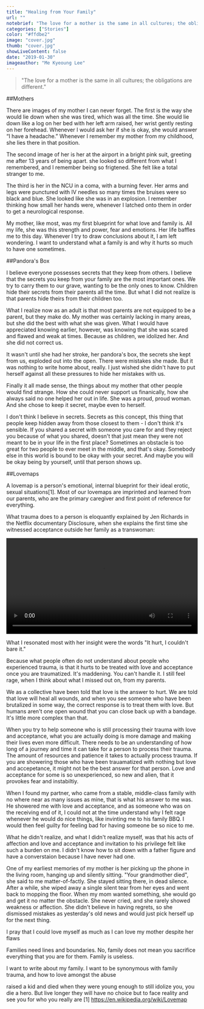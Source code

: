 ```yaml
---
title: "Healing from Your Family"
url: ""
notebrief: "The love for a mother is the same in all cultures; the obligations are different."
categories: ["Stories"]
color: "#ffdbe2"
image: "cover.jpg"
thumb: "cover.jpg"
showLiveContent: false
date: "2019-01-30"
imageauthor: "Me Kyeoung Lee"
---
```


> "The love for a mother is the same in all cultures; the obligations are different."

##Mothers

There are images of my mother I can never forget. The first is the way she would lie down when she was tired, which was all the time. She would lie down like a log on her bed with her left arm raised, her wrist gently resting on her forehead. Whenever I would ask her if she is okay, she would answer “I have a headache.” Whenever I remember my mother from my childhood, she lies there in that position.

The second image of her is her at the airport in a bright pink suit, greeting me after 13 years of being apart. she looked so different from what I remembered, and I remember being so frigtened. She felt like a total stranger to me.

The third is her in the NCU in a coma, with a burning fever. Her arms and legs were punctured with IV needles so many times the bruises were so black and blue. She looked like she was in an explosion. I remember thinking how small her hands were, whenever I latched onto them in order to get a neurological response.

My mother, like most, was my first blueprint for what love and family is. All my life, she was this strength and power, fear and emotions. Her life baffles me to this day. Whenever I try to draw conclusions about it, I am left wondering. I want to understand what a family is and why it hurts so much to have one sometimes. 

##Pandora's Box

I believe everyone possesses secrets that they keep from others. I believe that the secrets you keep from your family are the most important ones. We try to carry them to our grave, wanting to be the only ones to know. Children hide their secrets from their parents all the time. But what I did not realize is that parents hide theirs from their children too.

What I realize now as an adult is that most parents are not equipped to be a parent, but they make do. My mother was certainly lacking in many areas, but she did the best with what she was given. What I would have appreciated knowing earlier, however, was knowing that she was scared and flawed and weak at times. Because as children, we idolized her. And she did not correct us. 

It wasn't until she had her stroke, her pandora's box, the secrets she kept from us, exploded out into the open. There were mistakes she made. But it was nothing to write home about, really. I just wished she didn't have to put herself against all these pressures to hide her mistakes with us.

Finally it all made sense, the things about my mother that other people would find strange. How she could never support us finanically, how she always said no one helped her out in life. She was a proud, proud woman. And she chose to keep it secret, maybe even to herself.

I don't think I believe in secrets. Secrets as this concept, this thing that people keep hidden away from those closest to them - I don't think it's sensible. If you shared a secret with someone you care for and they reject you because of what you shared, doesn't that just mean they were not meant to be in your life in the first place? Sometimes an obstacle is too great for two people to ever meet in the middle, and that's okay. Somebody else in this world is bound to be okay with your secret. And maybe you will be okay being by yourself, until that person shows up.


##Lovemaps

A lovemap is a person's emotional, internal blueprint for their ideal erotic, sexual situations[1]. Most of our lovemaps are imprinted and learned from our parents, who are the primary caregiver and first point of reference for everything. 


What trauma does to a person is eloquantly explained by Jen Richards in the Netflix documentary Disclosure, when she explains the first time she witnessed acceptance outside her family as a transwoman:


<video width="100%" controls loop>
<source src="/disclosureclip.mp4" type="video/mp4">
</video>

What I resonated most with her insight were the words "It hurt, I couldn't bare it."

Because what people often do not understand about people who experienced trauma, is that it hurts to be treated with love and acceptance once you are traumatized. It's maddening. You can't handle it. I still feel rage, when I think about what I missed out on, from my parents.

We as a collective have been told that love is the answer to hurt. We are told that love will heal all wounds, and when you see someone who have been brutalized in some way, the correct response is to treat them with love. But humans aren't one open wound that you can close back up with a bandage. It's little more complex than that.

When you try to help someone who is still processing their trauma with love and acceptance, what you are actually doing is more damage and making their lives even more difficult. There needs to be an understanding of how long of a journey and time it can take for a person to process their trauma. The amount of resources and patience it takes to actually process trauma. If you are showering those who have been trauamatized with nothing but love and accepetance, it might not be the best answer for that person. Love and acceptance for some is so unexperienced, so new and alien, that it provokes fear and instabiltiy.

When I found my partner, who came from a stable, middle-class family with no where near as many issues as mine, that is what his answer to me was. He showered me with love and acceptance, and as someone who was on the receiving end of it, I could not at the time understand why I felt rage whenever he would do nice things, like invinting me to his family BBQ. I would then feel guilty for feeling bad for having someone be so nice to me.

What he didn't realize, and what I didn't realize myself, was that his acts of affection and love and acceptance and invitation to his privilege felt like such a burden on me. I didn't know how to sit down with a father figure and have a converstaion because I have never had one. 

One of my earliest memories of my mother is her picking up the phone in the living room, hanging up and silently sitting. "Your grandmother died", she said to me matter-of-factly. She stayed sitting there, in dead silence. After a while, she wiped away a single silent tear from her eyes and went back to mopping the floor.
When my mom wanted something, she would go and get it no matter the obstacle. She never cried, and she rarely showed weakness or affection. She didn't believe in having regrets, so she dismissed mistakes as yesterday's old news and would just pick herself up for the next thing. 







I pray that I could love myself as much as I can love my mother despite her flaws


Families need lines and boundaries. No, family does not mean you sacrifice everything that you are for them. Family is useless.

I want to write about my family. I want to be synonymous with family trauma, and how to love amongst the abuse 


 raised a kid and died when they were young enough to still idolize you, you die a hero. But live longer they will have no choice but to face reality and see you for who you really are
[1]
https://en.wikipedia.org/wiki/Lovemap
